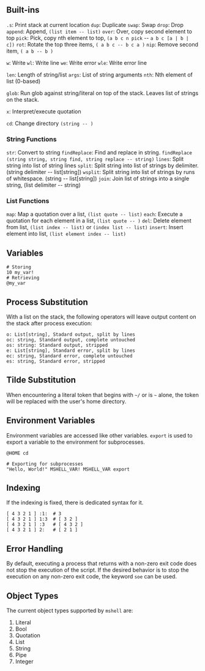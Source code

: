 ## Built-ins

`.s`: Print stack at current location
`dup`: Duplicate
`swap`: Swap
`drop`: Drop
`append`: Append, `(list item -- list)`
`over`: Over, copy second element to top
`pick`: Pick, copy nth element to top, `(a b c n pick` -- `a b c [a | b | c])`
`rot`: Rotate the top three items, `( a b c -- b c a )`
`nip`: Remove second item, `( a b -- b )`

`w`: Write
`wl`: Write line
`we`: Write error
`wle`: Write error line

`len`: Length of string/list
`args`: List of string arguments
`nth`: Nth element of list (0-based)

`glob`: Run glob against string/literal on top of the stack. Leaves list of strings on the stack.

`x`: Interpret/execute quotation

`cd`: Change directory `(string -- )`

### String Functions

`str`: Convert to string
`findReplace`: Find and replace in string. `findReplace (string string, string find, string replace -- string)`
`lines`: Split string into list of string lines
`split`: Split string into list of strings by delimiter. (string delimiter -- list[string])
`wsplit`: Split string into list of strings by runs of whitespace. (string -- list[string])
`join`: Join list of strings into a single string, (list delimiter -- string)

### List Functions

`map`: Map a quotation over a list, `(list quote -- list)`
`each`: Execute a quotation for each element in a list, `(list quote -- )`
`del`: Delete element from list, `(list index -- list)` or `(index list -- list)`
`insert`: Insert element into list, `(list element index -- list)`

## Variables

```mshell
# Storing
10 my_var!
# Retrieving
@my_var
```

## Process Substitution

With a list on the stack, the following operators will leave output content on the stack after process execution:

```mshell
o: List[string], Stadard output, split by lines
oc: string, Standard output, complete untouched
os: string: Standard output, stripped
e: List[string], Standard error, split by lines
ec: string, Standard error, complete untouched
es: string, Standard error, stripped
```

## Tilde Substitution

When encountering a literal token that begins with `~/` or is `~` alone,
the token will be replaced with the user's home directory.

## Environment Variables

Environment variables are accessed like other variables.
`export` is used to export a variable to the environment for subprocesses.

```mshell
@HOME cd

# Exporting for subprocesses
"Hello, World!" MSHELL_VAR! MSHELL_VAR export
```



## Indexing

If the indexing is fixed, there is dedicated syntax for it.

```mshell
[ 4 3 2 1 ] :1:  # 3
[ 4 3 2 1 ] 1:3  # [ 3 2 ]
[ 4 3 2 1 ] :3   # [ 4 3 2 ]
[ 4 3 2 1 ] 2:   # [ 2 1 ]
```

## Error Handling

By default, executing a process that returns with a non-zero exit code does not stop the execution of the script.
If the desired behavior is to stop the execution on any non-zero exit code, the keyword `soe` can be used.

## Object Types

The current object types supported by `mshell` are:

1. Literal
2. Bool
3. Quotation
4. List
5. String
6. Pipe
7. Integer
